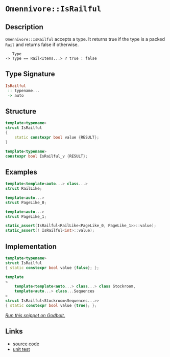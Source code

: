 <!-- Copyright 2024 Feng Mofan
SPDX-License-Identifier: Apache-2.0 -->

# `Omennivore::IsRailful`

## Description

`Omennivore::IsRailful` accepts a type.
It returns true if the type is a packed `Rail` and returns false if otherwise.

<pre><code>   Type
-> Type == Rail&lt;Items...&gt; ? true : false</code></pre>

## Type Signature

```Haskell
IsRailful
 :: typename...
 -> auto
```

## Structure

```C++
template<typename>
struct IsRailful
{
    static constexpr bool value {RESULT};
}

template<typename>
constexpr bool IsRailful_v {RESULT};
```

## Examples

```C++
template<template<auto...> class...>
struct RailLike;

template<auto...>
struct PageLike_0;

template<auto...>
struct PageLike_1;

static_assert(IsRailful<RailLike<PageLike_0, PageLike_1>>::value);
static_assert(! IsRailful<int>::value);
```

## Implementation

```C++
template<typename>
struct IsRailful
{ static constexpr bool value {false}; };

template
<
    template<template<auto...> class...> class Stockroom,
    template<auto...> class...Sequences
>
struct IsRailful<Stockroom<Sequences...>>
{ static constexpr bool value {true}; };
```

[*Run this snippet on Godbolt.*](https://godbolt.org/#z:OYLghAFBqd5QCxAYwPYBMCmBRdBLAF1QCcAaPECAMzwBtMA7AQwFtMQByARg9KtQYEAysib0QXACx8BBAKoBnTAAUAHpwAMvAFYTStJg1DIApACYAQuYukl9ZATwDKjdAGFUtAK4sGISRqkrgAyeAyYAHI%2BAEaYxCBmAOykAA6oCoRODB7evv6BaRmOAqHhUSyx8Um2mPbFDEIETMQEOT5%2BATV1WY3NBKWRMXEJyQpNLW15nWN9A%2BWVIwCUtqhexMjsHASYLCkG2yYAzG4EAJ4pjKyYR9gmGgCCY8ReDgDUAJIKAEpMdFRetDu9xMiQsrxmjmQrzQDDGmFUKWIr2iqE8rwAbmIvJhXiCLFQxEoQQARI5gklkoFA7a7fbXB5HNxA14s140vZMA7Hdl0xlMLxEAB0wpu0IMCgUwsFouQ4oUr0aqGQAGtiKiWKRmayeZzrsd%2BUKRYdsGKmBKpUJMABHbEMDYKKnGoFPF4ED7fX60f6A46KlVq1AsRmWm2Me1Sm6Rhmg8FNSHQgRwhFIlFozHeHF4gjPa6JUmHcl5ykMh4AegAVJWq9Wa6WgRWq68ACqYMby6t1ss17sdqkPHVck47DmDg2oCPG03mo23B4ut4/OihZV6qwl%2B4DvVuMcT2ePbOu17KJjATDLzAAfQ0xeB/eHvP1AvHM%2BdB7ex9P54vXBvr85eGQC8zSUFoIE%2BRcvQBRkIPPRkPzPPAVyvUgjxPBCkJ/J1jRAEB02xRYbwhACgIlOICAgMAwHdCDvUZMICBuHC8MwAiCw4ZZaE4ABWXg/A4LRSFQTgmUsaxwVWdZMzMQ4eFIAhNHY5ZlRALizEFRIzEkAAOLSuI0ABOVSNAANi0w59E4SReBYCQNECPiBKEjheAUEBAnk/j2NIOBYBgRAQFWAgUgFchKDQXY6DiCIrk4VQtOMgBaYzJFeYBkChKRBTMXhMHwIhiDwdA9H4QQRDEdgpBkQRFBUdRPNIXQuFIAB3YgmBSTgeA47jeIUwTOAAeQFYK3VQKhXjixLktS9LXkysxXggDwIvoJFzBkxZeA8rRlggJBwpSSKyAoCADqOkBgCkMw%2BDobZiFciBoj66IwmaU5Ot4F7mGIU4BuibRMAcD7SHCthBAGhhaHe%2BqsGiLxgG3WhaFc7heCwFhDGAcQYbwYhAccdFWz6%2BFAYFTZZPo2o%2BtoPBojan6PCwPrszwGzUdIQniBRJRiR2TGaaMBTlioAxgAUAA1PBMGagaLj42SSuEURxEqxWarUPrGv0TGUGsax9Fp1zIGWVAUnqFGErGdAjmJUxRMsMxHM5gqsCNiBljsfGshcBh3E8do9BCMJBgqYYmsKTIBEmPxw/SSOGDmIZ4iaz2HB6cZWn9vIU9qL2BF6FpE9D5PbAz6O9BmQvg/mMOPYkjYJG6jgeNIBzeCcib4qSlK0oyyQssW3BCBIXFpK4Ta5KF5YEEwJgsHid3SGUyRDkFfTDkSAJJE04y7K44z9IsjgrNIGyZMFYyuFM/StKvrjJC4Lj1%2BM1u%2Bqcly3Mnzzdr8vaAuGkKJ0zqrWimwTgzQWDokSAlJgpojBzX0oKLggoBK5WHi7Yqsgyoq2kGrJQGt6q6Guq1dqH0m4tzbv1DgQ0goCleGNV4ECoEwLgcABBSCUGLWWodVao9DhmAnttLyf9gFxFCqdQMPDhhMOgbKTGXB9JcECDQWgd0HpPXql9N6wMtE/T%2BgDIG7NQaMAIBDKGfVYbw0RsjYG6N%2BabAEvgPGadCYo1QaoUm2xgaU04vVGmdM3qMwcVtAqbNZKc25pgXmGMjAC1AN/PgosJZSxlnLYGitsEVVwbIdWdUBJEO1oLO2VhLAG2iG7E2ZssgWytjbYp1hHbt2doVImxsuh5z8BAVw5cmpBzKEnPQEd6g9NSHHeoRcFg526PnMuWcY7tLTjM2Y1cBkp1mbkeZld%2BgrOLo3FYawG7jyPhQt%2BnBGHEEgdA2Bcj4EKI4RoQeeUR7rXHltKepAZ5z2GIvXxJ8z6II0JIRIT9EiJEONvSQyUmqUPfrYT%2BQif7wD/oFEa4jRHEFAZsCB00WAKHRFCdEdy6RjByk8jBTUMnKyyVVeQ%2BC8k6BAOZEhHVUbkN6vVJyNCRr0PGtilKuL8UYiJbqMYXDJFHT4YcQRQtvL7XFatNF8rhj4pSCkC8hL9IXmJQQICFzko3VUXEdRz1Xo/R0aa36/18bA2MeDSG0NHGYDhgjMQNj2Z2NicE0gTivauOJh45AZNvGCCpn42m9NThBOZqE4GET0hRL5rEsI8SdqJJPMk6WstGDpKwVSiQ2Tqp0s1oywpxg9alP8RUwSVTEycFLFbXW9sLCNMEs0128APa50WZ07pczA6%2BwmWHUZRQsgjKGVkQdJdU71ALpnDZFcu0zozpOiu6yA5rOWf03ZRyFD1wqmy1%2BHKzl8teAKglwrtiiogEPfKfDXlfx2tPWe89KBNz%2BQkRBhxDhcT0g/OyX7EimUPY5TgH93LvOXokLKwKuBSH0oCxI68uDJF8YcdlIHnIPsUkfbKwH26gaw4sZYnMMjOEkEAA%3D%3D%3D)

## Links

- [source code](../../../../conceptrodon/omennivore/is_railful.hpp)
- [unit test](../../../../tests/unit/metafunctions/omennivore/is_railful.test.hpp)
